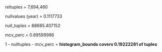 reltuples = 7,694,460

nullvalues (year) =  0.1117733

null_tuples = 88685.407152

mcv_perc = 0.69599986



1 - nulltuples - mcv_perc = **histogram_bounds covers 0.19222281 of tuples**

